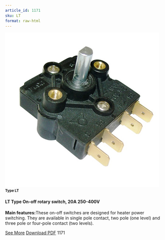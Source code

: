 ```yaml
---
article_id: 1171
sku: LT
format: raw-html
---
```

 <img src="../new-images/LT.jpg" class="card-imgs mb-2">
 <small class="text-grey mb-2"><b>Type LT</b> </small>
 <h4>LT Type On-off rotary switch, 20A 250-400V</h4>
 <p><b>Main features:</b>These on-off switches are designed for heater power switching. They are available in single pole contact, two pole (one level) and three pole or four-pole contact (two levels).</p>
 <div class="btns">
 <a href="on-off-rotary-switch-type-lt.html" class="btn-red">See More</a>
 <a href="pdf/1-76LT On-off rotary switch.pdf" target="_blank" class="btn-red">Download PDF</a>
 <!-- <a href="http://www.ultimheat.com/cat1.html"  target="_blank" class="access-link"> Access full catalogue <i class="fa fa-external-link" aria-hidden="true"></i> </a> -->
 <span class="number-btn">1171</span>
 </div>
 